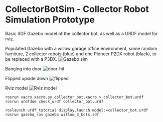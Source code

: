 CollectorBotSim - Collector Robot Simulation Prototype
===============

Basic SDF Gazebo model of the collector bot, as well as a URDF model for rviz.

Populated Gazebo with a willow garage office environment, some random furniture, 2 collector robots (blue) and one Pioneer P2DX robot (black), to be replaced with a P3DX.
![Gazebo sim](http://i.imgur.com/vb05X0I.png)

Banging into door
![door-hit](http://i.imgur.com/Pe8OOFx.png)

Flipped upside down
![flipped](http://i.imgur.com/8DkWURQ.png)

Rviz model
![Rviz model](http://i.imgur.com/5eSlItk.png)

```
rosrun xacro xacro.py collector_bot.xacro > collector_bot.urdf 
rosrun urdfdom check_urdf collector_bot.urdf

roslaunch urdf_tutorial display.launch model:=collector_bot.urdf
rosrun gazebo_ros gazebo willow_3_bots.sdf 

```
